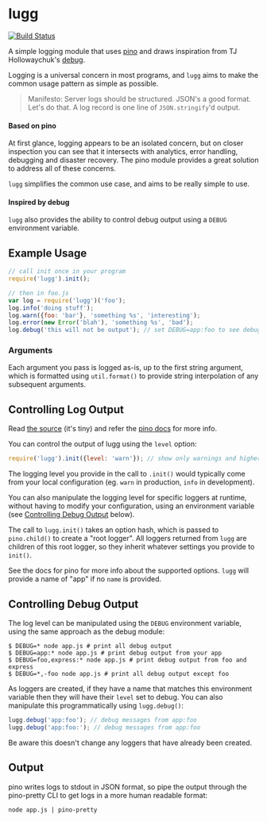 # lugg

[![Build Status](https://travis-ci.org/aexmachina/lugg.png)](https://travis-ci.org/aexmachina/lugg)

A simple logging module that uses [pino](https://github.com/pinojs/pino) and draws inspiration from TJ Hollowaychuk's [debug](https://github.com/visionmedia/debug).

Logging is a universal concern in most programs, and `lugg` aims to make the common usage pattern as simple as possible.

> Manifesto: Server logs should be structured. JSON's a good format. Let's do that. A log record is one line of `JSON.stringify`'d output. 

#### Based on pino

At first glance, logging appears to be an isolated concern, but on closer inspection you can see that it intersects with analytics, error handling, debugging and disaster recovery. The pino module provides a great solution to address all of these concerns.

`lugg` simplifies the common use case, and aims to be really simple to use.

#### Inspired by debug

`lugg` also provides the ability to control debug output using a `DEBUG` environment variable.

## Example Usage

```javascript
// call init once in your program
require('lugg').init();

// then in foo.js
var log = require('lugg')('foo');
log.info('doing stuff');
log.warn({foo: 'bar'}, 'something %s', 'interesting');
log.error(new Error('blah'), 'something %s', 'bad');
log.debug('this will not be output'); // set DEBUG=app:foo to see debug output from this logger
```

### Arguments

Each argument you pass is logged as-is, up to the first string argument, which is formatted using `util.format()` to provide string interpolation of any subsequent arguments.

## Controlling Log Output

Read [the source](https://github.com/aexmachina/lugg/blob/master/index.js) (it's tiny) and refer the [pino docs](http://getpino.io/#/docs) for more info.

You can control the output of lugg using the `level` option:

```javascript
require('lugg').init({level: 'warn'}); // show only warnings and higher
```

The logging level you provide in the call to `.init()` would typically come
from your local configuration (eg. `warn` in production, `info` in
development).

You can also manipulate the logging level for specific loggers at runtime,
without having to modify your configuration, using an environment variable (see
[Controlling Debug Output](#controlling-debug-output) below).

The call to `lugg.init()` takes an option hash, which is passed to
`pino.child()` to create a "root logger". All loggers returned from
`lugg` are children of this root logger, so they inherit whatever settings
you provide to `init()`.

See the docs for pino for more info about the supported options. `lugg` will
provide a name of "app" if no `name` is provided.

## Controlling Debug Output

The log level can be manipulated using the `DEBUG` environment variable, using
the same approach as the debug module:

```shell
$ DEBUG=* node app.js # print all debug output
$ DEBUG=app:* node app.js # print debug output from your app
$ DEBUG=foo,express:* node app.js # print debug output from foo and express
$ DEBUG=*,-foo node app.js # print all debug output except foo
```

As loggers are created, if they have a name that matches this environment variable then they will have their `level` set to debug. You can also manipulate this programmatically using `lugg.debug()`:

```javascript
lugg.debug('app:foo'); // debug messages from app:foo
lugg.debug('app:foo:'); // debug messages from app:foo
```

Be aware this doesn't change any loggers that have already been created.

## Output

pino writes logs to stdout in JSON format, so pipe the output through the pino-pretty CLI to get logs in a more human readable format:

```shell
node app.js | pino-pretty
```
